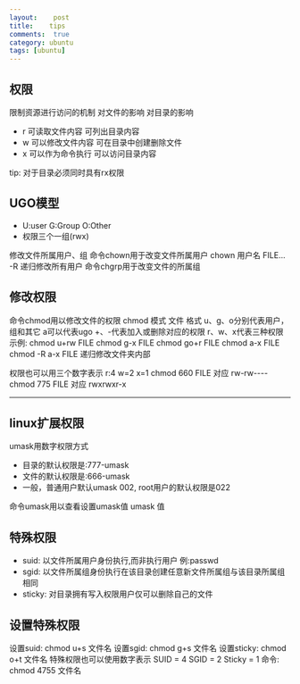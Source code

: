 ```yaml
---
layout:    post
title:    tips 
comments:  true
category: ubuntu
tags: [ubuntu]
---
```

## 权限

限制资源进行访问的机制
	对文件的影响	对目录的影响
* r 可读取文件内容	可列出目录内容
* w 可以修改文件内容 可在目录中创建删除文件
* x 可以作为命令执行 可以访问目录内容

tip: 对于目录必须同时具有rx权限 

## UGO模型

* U:user G:Group O:Other
* 权限三个一组(rwx)

修改文件所属用户、组
    命令chown用于改变文件所属用户
	chown 用户名 FILE...
	-R 递归修改所有用户
	命令chgrp用于改变文件的所属组
	
## 修改权限
命令chmod用以修改文件的权限
chmod 模式 文件
格式
	u、g、o分别代表用户，组和其它
	a可以代表ugo
	+、-代表加入或删除对应的权限
	r、w、x代表三种权限
示例:
	chmod u+rw FILE
	chmod g-x FILE
	chmod go+r FILE
	chmod a-x FILE
	chmod -R a-x FILE 递归修改文件夹内部

权限也可以用三个数字表示
r:4 w=2 x=1
    chmod 660 FILE 对应 rw-rw----
	chmod 775 FILE 对应 rwxrwxr-x

----

## linux扩展权限 
umask用数字权限方式

* 目录的默认权限是:777-umask
* 文件的默认权限是:666-umask
* 一般，普通用户默认umask 002,
  root用户的默认权限是022

命令umask用以查看设置umask值
	umask 值 

## 特殊权限

* suid: 以文件所属用户身份执行,而非执行用户 例:passwd
* sgid: 以文件所属组身份执行在该目录创建任意新文件所属组与该目录所属组相同
* sticky:	对目录拥有写入权限用户仅可以删除自己的文件
						

## 设置特殊权限

设置suid:
	chmod u+s 文件名
设置sgid:
	chmod g+s 文件名
设置sticky:
	chmod o+t 文件名
特殊权限也可以使用数字表示
	SUID = 4
	SGID = 2
	Sticky = 1
命令:
	chmod 4755 文件名
